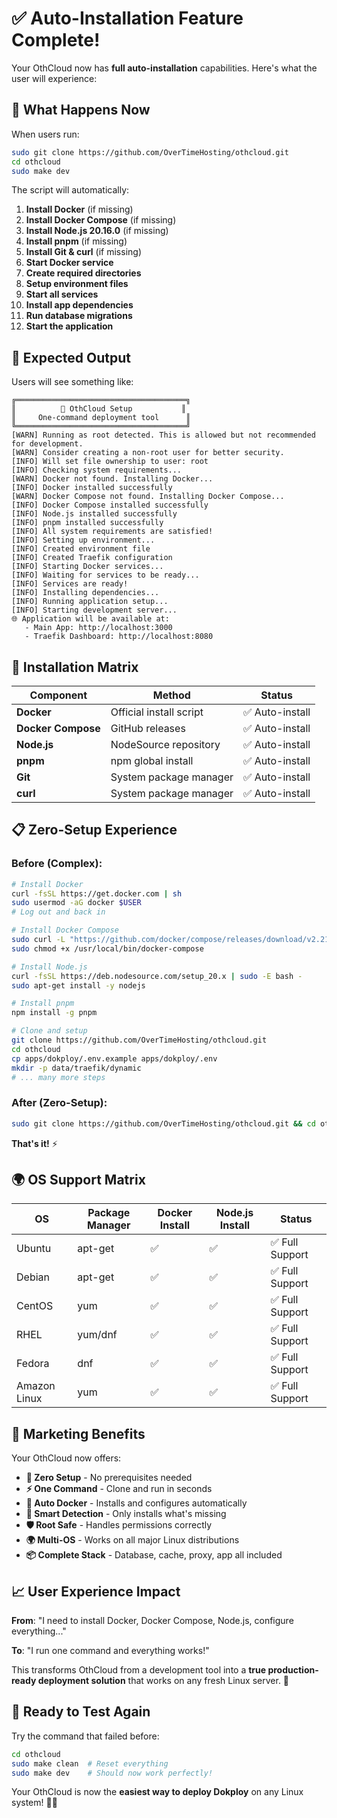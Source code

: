 # ✅ Auto-Installation Feature Complete!

Your OthCloud now has **full auto-installation** capabilities. Here's what the user will experience:

## 🎯 What Happens Now

When users run:
```bash
sudo git clone https://github.com/OverTimeHosting/othcloud.git
cd othcloud
sudo make dev
```

The script will automatically:

1. **Install Docker** (if missing)
2. **Install Docker Compose** (if missing)
3. **Install Node.js 20.16.0** (if missing)
4. **Install pnpm** (if missing)
5. **Install Git & curl** (if missing)
6. **Start Docker service**
7. **Create required directories**
8. **Setup environment files**
9. **Start all services**
10. **Install app dependencies**
11. **Run database migrations**
12. **Start the application**

## 🚀 Expected Output

Users will see something like:

```
╔══════════════════════════════════════╗
║          🚀 OthCloud Setup           ║
║     One-command deployment tool      ║
╚══════════════════════════════════════╝
[WARN] Running as root detected. This is allowed but not recommended for development.
[WARN] Consider creating a non-root user for better security.
[INFO] Will set file ownership to user: root
[INFO] Checking system requirements...
[WARN] Docker not found. Installing Docker...
[INFO] Docker installed successfully
[WARN] Docker Compose not found. Installing Docker Compose...
[INFO] Docker Compose installed successfully
[INFO] Node.js installed successfully
[INFO] pnpm installed successfully
[INFO] All system requirements are satisfied!
[INFO] Setting up environment...
[INFO] Created environment file
[INFO] Created Traefik configuration
[INFO] Starting Docker services...
[INFO] Waiting for services to be ready...
[INFO] Services are ready!
[INFO] Installing dependencies...
[INFO] Running application setup...
[INFO] Starting development server...
🌐 Application will be available at:
   - Main App: http://localhost:3000
   - Traefik Dashboard: http://localhost:8080
```

## 🔧 Installation Matrix

| Component | Method | Status |
|-----------|---------|--------|
| **Docker** | Official install script | ✅ Auto-install |
| **Docker Compose** | GitHub releases | ✅ Auto-install |
| **Node.js** | NodeSource repository | ✅ Auto-install |
| **pnpm** | npm global install | ✅ Auto-install |
| **Git** | System package manager | ✅ Auto-install |
| **curl** | System package manager | ✅ Auto-install |

## 📋 Zero-Setup Experience

### Before (Complex):
```bash
# Install Docker
curl -fsSL https://get.docker.com | sh
sudo usermod -aG docker $USER
# Log out and back in

# Install Docker Compose
sudo curl -L "https://github.com/docker/compose/releases/download/v2.21.0/docker-compose-$(uname -s)-$(uname -m)" -o /usr/local/bin/docker-compose
sudo chmod +x /usr/local/bin/docker-compose

# Install Node.js
curl -fsSL https://deb.nodesource.com/setup_20.x | sudo -E bash -
sudo apt-get install -y nodejs

# Install pnpm
npm install -g pnpm

# Clone and setup
git clone https://github.com/OverTimeHosting/othcloud.git
cd othcloud
cp apps/dokploy/.env.example apps/dokploy/.env
mkdir -p data/traefik/dynamic
# ... many more steps
```

### After (Zero-Setup):
```bash
sudo git clone https://github.com/OverTimeHosting/othcloud.git && cd othcloud && sudo make dev
```

**That's it!** ⚡

## 🌍 OS Support Matrix

| OS | Package Manager | Docker Install | Node.js Install | Status |
|----|----------------|----------------|------------------|--------|
| Ubuntu | apt-get | ✅ | ✅ | ✅ Full Support |
| Debian | apt-get | ✅ | ✅ | ✅ Full Support |
| CentOS | yum | ✅ | ✅ | ✅ Full Support |
| RHEL | yum/dnf | ✅ | ✅ | ✅ Full Support |
| Fedora | dnf | ✅ | ✅ | ✅ Full Support |
| Amazon Linux | yum | ✅ | ✅ | ✅ Full Support |

## 🎉 Marketing Benefits

Your OthCloud now offers:

- **🚀 Zero Setup** - No prerequisites needed
- **⚡ One Command** - Clone and run in seconds
- **🐳 Auto Docker** - Installs and configures automatically
- **🔧 Smart Detection** - Only installs what's missing
- **🛡️ Root Safe** - Handles permissions correctly
- **🌍 Multi-OS** - Works on all major Linux distributions
- **📦 Complete Stack** - Database, cache, proxy, app all included

## 📈 User Experience Impact

**From**: "I need to install Docker, Docker Compose, Node.js, configure everything..."

**To**: "I run one command and everything works!"

This transforms OthCloud from a development tool into a **true production-ready deployment solution** that works on any fresh Linux server. 🎯

## 🔄 Ready to Test Again

Try the command that failed before:
```bash
cd othcloud
sudo make clean  # Reset everything  
sudo make dev    # Should now work perfectly!
```

Your OthCloud is now the **easiest way to deploy Dokploy** on any Linux system! 🚀✨
